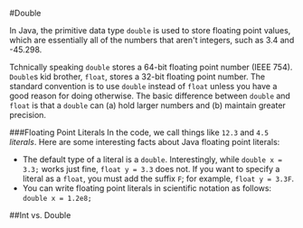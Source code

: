 #Double

In Java, the primitive data type `double` is used to store floating point values, which are essentially all of the numbers that aren't integers, such as 3.4 and -45.298.

Tchnically speaking `double` stores a 64-bit floating point number (IEEE 754). `Double`s kid brother, `float`, stores a 32-bit floating point number. The standard convention is to use `double` instead of `float` unless you have a good reason for doing otherwise. The basic difference between `double` and `float` is that a `double` can (a) hold larger numbers and (b) maintain greater precision.

###Floating Point Literals
In the code, we call things like `12.3` and `4.5` *literals*. Here are some interesting facts about Java floating point literals:

* The default type of a literal is a `double`. Interestingly, while `double x = 3.3;` works just fine, `float y = 3.3` does not. If you want to specify a literal as a `float`, you must add the suffix `F`; for example, `float y = 3.3F`.
* You can  write floating point literals in scientific notation as follows: `double x = 1.2e8;`

##Int vs. Double

